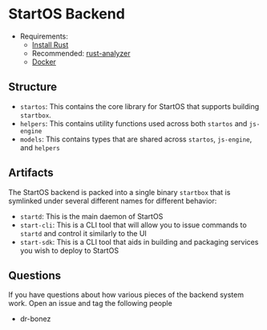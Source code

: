 # StartOS Backend

- Requirements:
  - [Install Rust](https://rustup.rs)
  - Recommended: [rust-analyzer](https://rust-analyzer.github.io/)
  - [Docker](https://docs.docker.com/get-docker/)

## Structure

- `startos`: This contains the core library for StartOS that supports building `startbox`.
- `helpers`: This contains utility functions used across both `startos` and `js-engine`
- `models`: This contains types that are shared across `startos`, `js-engine`, and `helpers`

## Artifacts

The StartOS backend is packed into a single binary `startbox` that is symlinked under
several different names for different behavior:

- `startd`: This is the main daemon of StartOS
- `start-cli`: This is a CLI tool that will allow you to issue commands to
  `startd` and control it similarly to the UI
- `start-sdk`: This is a CLI tool that aids in building and packaging services
  you wish to deploy to StartOS

## Questions

If you have questions about how various pieces of the backend system work. Open
an issue and tag the following people

- dr-bonez
